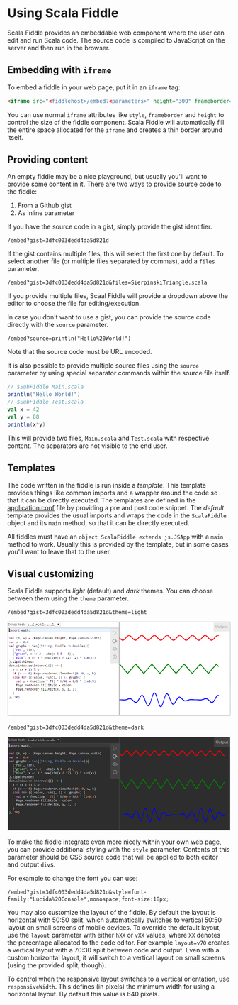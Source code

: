 # Using Scala Fiddle

Scala Fiddle provides an embeddable web component where the user can edit and run Scala code. The source code is
compiled to JavaScript on the server and then run in the browser.

## Embedding with `iframe`

To embed a fiddle in your web page, put it in an `iframe` tag:

```html
<iframe src="<fiddlehost>/embed?<parameters>" height="300" frameborder="0" style="width: 100%; overflow: hidden;"></iframe>
```

You can use normal `iframe` attributes like `style`, `frameborder` and `height` to control the size of the fiddle
component. Scala Fiddle will automatically fill the entire space allocated for the `iframe` and creates a thin border
around itself.

## Providing content

An empty fiddle may be a nice playground, but usually you'll want to provide some content in it. There are two ways
to provide source code to the fiddle:

1. From a Github gist
2. As inline parameter

If you have the source code in a gist, simply provide the gist identifier.

```
/embed?gist=3dfc003dedd4da5d821d
```

If the gist contains multiple files, this will select the first one by default. To select another file (or multiple 
files separated by commas), add a `files` parameter.

```
/embed?gist=3dfc003dedd4da5d821d&files=SierpinskiTriangle.scala
```

If you provide multiple files, Scaal Fiddle will provide a dropdown above the editor to choose the file for 
editing/execution.

In case you don't want to use a gist, you can provide the source code directly with the `source` parameter.

```
/embed?source=println("Hello%20World!")
```

Note that the source code must be URL encoded.

It is also possible to provide multiple source files using the `source` parameter by using special separator commands
within the source file itself.

```scala
// $SubFiddle Main.scala
println("Hello World!")
// $SubFiddle Test.scala
val x = 42
val y = 88
println(x*y)
```

This will provide two files, `Main.scala` and `Test.scala` with respective content. The separators are not visible to
the end user.

## Templates

The code written in the fiddle is run inside a _template_. This template provides things like common imports and a
wrapper around the code so that it can be directly executed. The templates are defined in the
[application.conf](server/src/main/resources/application.conf) file by providing a pre and post code snippet. The 
_default_ template provides the usual imports and wraps the code in the `ScalaFiddle` object and its `main` method, so
that it can be directly executed.

All fiddles must have an `object ScalaFiddle extends js.JSApp` with a `main` method to work. Usually this is provided
by the template, but in some cases you'll want to leave that to the user.

## Visual customizing 

Scala Fiddle supports _light_ (default) and _dark_ themes. You can choose between them using the `theme` parameter. 

```
/embed?gist=3dfc003dedd4da5d821d&theme=light
```
![light theme](./doc/images/screenshot-light.png)

```
/embed?gist=3dfc003dedd4da5d821d&theme=dark
```
![dark theme](./doc/images/screenshot-dark.png)

To make the fiddle integrate even more nicely within your own web page, you can provide additional styling with the
`style` parameter. Contents of this parameter should be CSS source code that will be applied to both editor and output
`div`s.

For example to change the font you can use:

```
/embed?gist=3dfc003dedd4da5d821d&style=font-family:"Lucida%20Console",monospace;font-size:18px;
```

You may also customize the layout of the fiddle. By default the layout is horizontal with 50:50 split, which
automatically switches to vertical 50:50 layout on small screens of mobile devices. To override the default layout,
use the `layout` parameter with either `hXX` or `vXX` values, where `XX` denotes the percentage allocated to the code
editor. For example `layout=v70` creates a vertical layout with a 70:30 split between code and output. Even with a 
custom horizontal layout, it will switch to a vertical layout on small screens (using the provided split, though).

To control when the responsive layout switches to a vertical orientation, use `responsiveWidth`. This defines (in
pixels) the minimum width for using a horizontal layout. By default this value is 640 pixels.